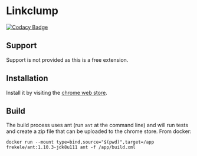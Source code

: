 # Linkclump

[![Codacy Badge](https://api.codacy.com/project/badge/Grade/9e38a24d7f524c6ca73c07e8948d58a7)](https://www.codacy.com/manual/benblack86/linkclump?utm_source=github.com&amp;utm_medium=referral&amp;utm_content=benblack86/linkclump&amp;utm_campaign=Badge_Grade)

## Support
Support is not provided as this is a free extension.

## Installation
Install it by visiting the [chrome web store](https://chrome.google.com/webstore/detail/linkclump/lfpjkncokllnfokkgpkobnkbkmelfefj).

## Build
The build process uses ant (run `ant` at the command line) and will run tests and create a zip file that can be uploaded to the chrome store. From docker:

```
docker run --mount type=bind,source="$(pwd)",target=/app frekele/ant:1.10.3-jdk8u111 ant -f /app/build.xml
```
